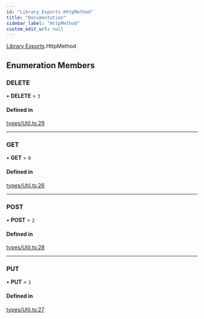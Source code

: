 ```yaml
---
id: "Library_Exports.HttpMethod"
title: "Documentation"
sidebar_label: "HttpMethod"
custom_edit_url: null
---
```


[Library Exports](../modules/Library_Exports).HttpMethod

## Enumeration Members

### DELETE

• **DELETE** = ``3``

#### Defined in

[types/Util.ts:29](https://github.com/brandonbothell/popyt/blob/ce4770d/src/types/Util.ts#L29)

___

### GET

• **GET** = ``0``

#### Defined in

[types/Util.ts:26](https://github.com/brandonbothell/popyt/blob/ce4770d/src/types/Util.ts#L26)

___

### POST

• **POST** = ``2``

#### Defined in

[types/Util.ts:28](https://github.com/brandonbothell/popyt/blob/ce4770d/src/types/Util.ts#L28)

___

### PUT

• **PUT** = ``1``

#### Defined in

[types/Util.ts:27](https://github.com/brandonbothell/popyt/blob/ce4770d/src/types/Util.ts#L27)

